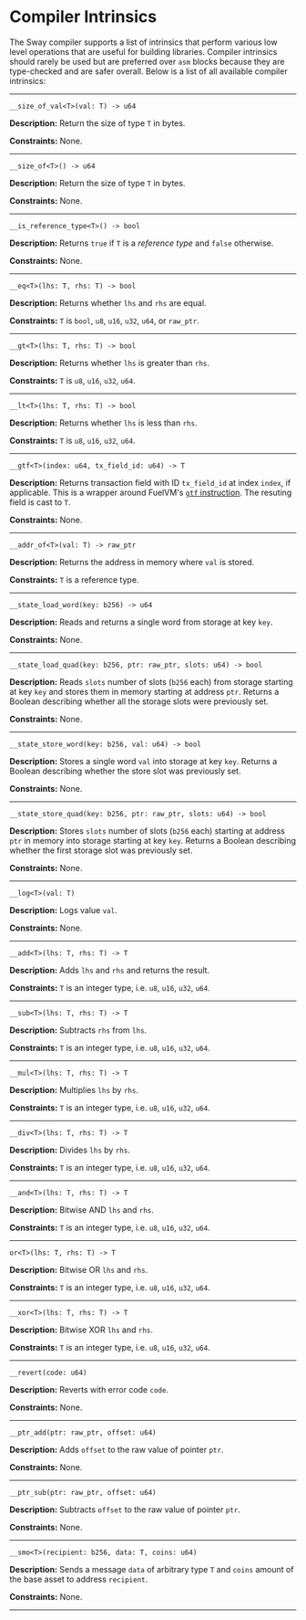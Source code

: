 # Compiler Intrinsics

The Sway compiler supports a list of intrinsics that perform various low level operations that are useful for building libraries. Compiler intrinsics should rarely be used but are preferred over `asm` blocks because they are type-checked and are safer overall. Below is a list of all available compiler intrinsics:

___

```sway
__size_of_val<T>(val: T) -> u64
```

**Description:** Return the size of type `T` in bytes.

**Constraints:** None.

___

```sway
__size_of<T>() -> u64
```

**Description:** Return the size of type `T` in bytes.

**Constraints:** None.

___

```sway
__is_reference_type<T>() -> bool
```

**Description:** Returns `true` if `T` is a _reference type_ and `false` otherwise.

**Constraints:** None.

___

```sway
__eq<T>(lhs: T, rhs: T) -> bool
```

**Description:** Returns whether `lhs` and `rhs` are equal.

**Constraints:** `T` is `bool`, `u8`, `u16`, `u32`, `u64`, or `raw_ptr`.

___

```sway
__gt<T>(lhs: T, rhs: T) -> bool
```

**Description:** Returns whether `lhs` is greater than `rhs`.

**Constraints:** `T` is `u8`, `u16`, `u32`, `u64`.
___

```sway
__lt<T>(lhs: T, rhs: T) -> bool
```

**Description:** Returns whether `lhs` is less than `rhs`.

**Constraints:** `T` is `u8`, `u16`, `u32`, `u64`.
___

```sway
__gtf<T>(index: u64, tx_field_id: u64) -> T
```

**Description:** Returns transaction field with ID `tx_field_id` at index `index`, if applicable. This is a wrapper around FuelVM's [`gtf` instruction](https://fuellabs.github.io/fuel-specs/master/vm/instruction_set#gtf-get-transaction-fields). The resuting field is cast to `T`.

**Constraints:** None.

___

```sway
__addr_of<T>(val: T) -> raw_ptr
```

**Description:** Returns the address in memory where `val` is stored.

**Constraints:** `T` is a reference type.

___

```sway
__state_load_word(key: b256) -> u64
```

**Description:** Reads and returns a single word from storage at key `key`.

**Constraints:** None.

___

```sway
__state_load_quad(key: b256, ptr: raw_ptr, slots: u64) -> bool
```

**Description:** Reads `slots` number of slots (`b256` each) from storage starting at key `key` and stores them in memory starting at address `ptr`. Returns a Boolean describing whether all the storage slots were previously set.

**Constraints:** None.

___

```sway
__state_store_word(key: b256, val: u64) -> bool
```

**Description:** Stores a single word `val` into storage at key `key`. Returns a Boolean describing whether the store slot was previously set.

**Constraints:** None.

___

```sway
__state_store_quad(key: b256, ptr: raw_ptr, slots: u64) -> bool
```

**Description:** Stores `slots` number of slots (`b256` each) starting at address `ptr` in memory into storage starting at key `key`. Returns a Boolean describing whether the first storage slot was previously set.

**Constraints:** None.

___

```sway
__log<T>(val: T)
```

**Description:** Logs value `val`.

**Constraints:** None.

___

```sway
__add<T>(lhs: T, rhs: T) -> T
```

**Description:** Adds `lhs` and `rhs` and returns the result.

**Constraints:** `T` is an integer type, i.e. `u8`, `u16`, `u32`, `u64`.

___

```sway
__sub<T>(lhs: T, rhs: T) -> T
```

**Description:** Subtracts `rhs` from `lhs`.

**Constraints:** `T` is an integer type, i.e. `u8`, `u16`, `u32`, `u64`.

___

```sway
__mul<T>(lhs: T, rhs: T) -> T
```

**Description:** Multiplies `lhs` by `rhs`.

**Constraints:** `T` is an integer type, i.e. `u8`, `u16`, `u32`, `u64`.

___

```sway
__div<T>(lhs: T, rhs: T) -> T
```

**Description:** Divides `lhs` by `rhs`.

**Constraints:** `T` is an integer type, i.e. `u8`, `u16`, `u32`, `u64`.

___

```sway
__and<T>(lhs: T, rhs: T) -> T
```

**Description:** Bitwise AND `lhs` and `rhs`.

**Constraints:** `T` is an integer type, i.e. `u8`, `u16`, `u32`, `u64`.

___

```sway
or<T>(lhs: T, rhs: T) -> T
```

**Description:** Bitwise OR `lhs` and `rhs`.

**Constraints:** `T` is an integer type, i.e. `u8`, `u16`, `u32`, `u64`.

___

```sway
__xor<T>(lhs: T, rhs: T) -> T
```

**Description:** Bitwise XOR `lhs` and `rhs`.

**Constraints:** `T` is an integer type, i.e. `u8`, `u16`, `u32`, `u64`.
___

```sway
__revert(code: u64)
```

**Description:** Reverts with error code `code`.

**Constraints:** None.

___

```sway
__ptr_add(ptr: raw_ptr, offset: u64)
```

**Description:** Adds `offset` to the raw value of pointer `ptr`.

**Constraints:** None.

___

```sway
__ptr_sub(ptr: raw_ptr, offset: u64)
```

**Description:** Subtracts `offset` to the raw value of pointer `ptr`.

**Constraints:** None.

___

```sway
__smo<T>(recipient: b256, data: T, coins: u64)
```

**Description:** Sends a message `data` of arbitrary type `T` and `coins` amount of the base asset to address `recipient`.

**Constraints:** None.

___
